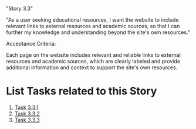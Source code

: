 "Story 3.3"

"As a user seeking educational resources, I want the website to include relevant links to external resources and academic sources, so that I can further my knowledge and understanding beyond the site's own resources."

Acceptance Criteria:

Each page on the website includes relevant and reliable links to external resources and academic sources, which are clearly labeled and provide additional information and context to support the site's own resources.


# List Tasks related to this Story
1. [Task 3.3.1](Tasks/Task_3.3.1.md)
2. [Task 3.3.2](Tasks/Task_3.3.2.md)
3. [Task 3.3.3](Tasks/Task_3.3.3.md)